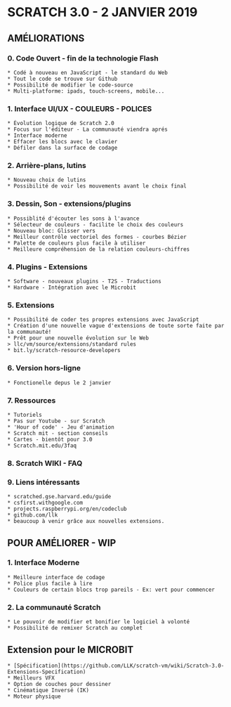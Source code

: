 # SCRATCH 3.0 - 2 JANVIER 2019

## AMÉLIORATIONS
### 0. Code Ouvert - fin de la technologie Flash
    * Codé à nouveau en JavaScript - le standard du Web
    * Tout le code se trouve sur Github
    * Possibilité de modifier le code-source
    * Multi-platforme: ipads, touch-screens, mobile...

### 1. Interface UI/UX - COULEURS - POLICES
    * Évolution logique de Scratch 2.0
    * Focus sur l'éditeur - La communauté viendra aprés
    * Interface moderne
    * Effacer les blocs avec le clavier
    * Défiler dans la surface de codage

### 2. Arrière-plans, lutins
    * Nouveau choix de lutins
    * Possibilité de voir les mouvements avant le choix final

### 3. Dessin, Son - extensions/plugins
    * Possiblité d'écouter les sons à l'avance
    * Sélecteur de couleurs - facilite le choix des couleurs
    * Nouveau bloc: Glisser vers
    * Meilleur contrôle vectoriel des formes - courbes Bézier
    * Palette de couleurs plus facile à utiliser
    * Meilleure compréhension de la relation couleurs-chiffres

### 4. Plugins - Extensions
    * Software - nouveaux plugins - T2S - Traductions
    * Hardware - Intégration avec le Microbit

### 5. Extensions
    * Possibilité de coder tes propres extensions avec JavaScript
    * Création d'une nouvelle vague d'extensions de toute sorte faite par la communauté!
    * Prêt pour une nouvelle évolution sur le Web
    > llc/vm/source/extensions/standard rules
    * bit.ly/scratch-resource-developers

### 6. Version hors-ligne
    * Fonctionelle depus le 2 janvier

### 7. Ressources 
    * Tutoriels 
    * Pas sur Youtube - sur Scratch
    * 'Hour of code' - Jeu d'animation
    * Scratch mit - section conseils 
    * Cartes - bientôt pour 3.0
    * Scratch.mit.edu/3faq

### 8. Scratch WIKI  - FAQ
    
### 9. Liens intéressants
    * scratched.gse.harvard.edu/guide
    * csfirst.withgoogle.com
    * projects.raspberrypi.org/en/codeclub
    * github.com/llk
    * beaucoup à venir grâce aux nouvelles extensions.

## POUR AMÉLIORER - WIP
### 1. Interface Moderne
    * Meilleure interface de codage
    * Police plus facile à lire
    * Couleurs de certain blocs trop pareils - Ex: vert pour commencer

### 2. La communauté Scratch 
    * Le pouvoir de modifier et bonifier le logiciel à volonté
    * Possibilité de remixer Scratch au complet

## Extension pour le MICROBIT
    * [Spécification](https://github.com/LLK/scratch-vm/wiki/Scratch-3.0-Extensions-Specification)
    * Meilleurs VFX
    * Option de couches pour dessiner
    * Cinématique Inversé (IK)
    * Moteur physique


